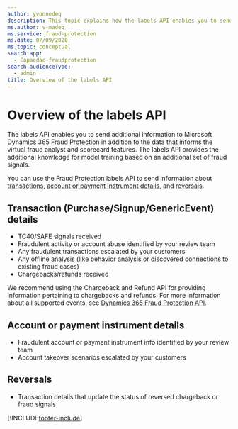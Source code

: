 ```yaml
---
author: yvonnedeq
description: This topic explains how the labels API enables you to send information to the virtual fraud analyst and scorecard.
ms.author: v-madeq
ms.service: fraud-protection
ms.date: 07/09/2020
ms.topic: conceptual
search.app: 
  - Capaedac-fraudprotection
search.audienceType:
  - admin
title: Overview of the labels API
---
```


# Overview of the labels API

The labels API enables you to send additional information to Microsoft Dynamics 365 Fraud Protection in addition to the data that informs the virtual fraud analyst and scorecard features. The labels API provides the additional knowledge for model training based on an additional set of fraud signals.  

You can use the Fraud Protection labels API to send information about [transactions](labels-api.md#transaction-purchasesignupgenericevent-details), [account or payment instrument details](labels-api.md#account-or-payment-instrument-details), and [reversals](labels-api.md#reversals). 

## Transaction (Purchase/Signup/GenericEvent) details 
- TC40/SAFE signals received 
- Fraudulent activity or account abuse identified by your review team 
- Any fraudulent transactions escalated by your customers 
- Any offline analysis (like behavior analysis or discovered connections to existing fraud cases) 
- Chargebacks/refunds received 

We recommend using the Chargeback and Refund API for providing information pertaining to chargebacks and refunds. For more information about all supported events, see <a href="https://go.microsoft.com/fwlink/?linkid=2084942" target="_blank">Dynamics 365 Fraud Protection API</a>.

## Account or payment instrument details 
- Fraudulent account or payment instrument info identified by your review team 
- Account takeover scenarios escalated by your customers 

## Reversals 
- Transaction details that update the status of reversed chargeback or fraud signals 

 


[!INCLUDE[footer-include](includes/footer-banner.md)]
